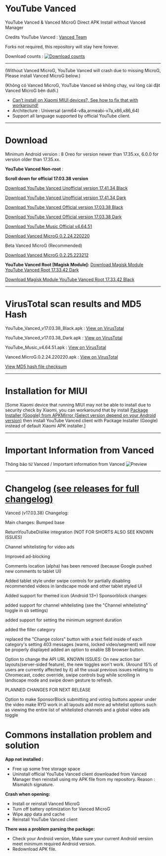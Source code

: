# YouTube Vanced
YouTube Vanced &amp; Vanced MicroG Direct APK Install without Vanced Manager

Credits YouTube Vanced : [Vanced Team](https://github.com/TeamVanced)

Forks not required, this repository will stay here forever.

Download counts : 
[![Download counts](https://img.shields.io/github/downloads/cuynu/ytvanced/total?logo=github)](https://github.com/cuynu/ytvanced#download)
____________________________________________________

 
(Without Vanced MicroG, YouTube Vanced will crash due to missing MicroG, Please install Vanced MicroG below.)

(Không có Vanced MicroG, YouTube Vanced sẽ không chạy, vui lòng cài đặt Vanced MicroG bên dưới.)

- [Can't install on Xiaomi MIUI devices?, See how to fix that with workaround!](https://github.com/cuynu/ytvanced#installation-for-miui)
- Architecture : Universal (arm64-v8a,armeabi-v7a,x86,x86_64)
- Support all language supported by official YouTube client.
____________________________________________________

# Download 
Minimum Android version : 8 Oreo for version newer than 17.35.xx,
6.0.0 for version older than 17.35.xx.

**YouTube Vanced Non-root** : 

 **Scroll down for official 17.03.38 version**

[Download YouTube Vanced Unofficial version 17.41.34 Black](https://github.com/cuynu/ytvanced/releases/download/17.41.34/YouTube.Vanced_v17.41.34_Black_Universal.apk)

[Download YouTube Vanced Unofficial version 17.41.34 Dark](https://github.com/cuynu/ytvanced/releases/download/17.41.34/YouTube.Vanced_v17.41.34_Dark_Universal.apk)

[Download YouTube Vanced Official version 17.03.38 Black](https://github.com/cuynu/ytvanced/releases/download/17.03.38/YouTube.Vanced_17.03.38_Black.apk)

[Download YouTube Vanced Official version 17.03.38 Dark](https://github.com/cuynu/ytvanced/releases/download/17.03.38/YouTube_Vanced_17.03.38_Dark.apk)

[Download YouTube Music Official v4.64.51](https://github.com/cuynu/ytvanced/releases/download/17.03.38/Youtube_Music_v4.64.51.apk)

[Download Vanced MicroG 0.2.24.220220](https://github.com/cuynu/ytvanced/releases/download/17.03.38/Vanced.microG_0.2.24.220220.apk)

Beta Vanced MicroG (Recommended)

[Download Vanced MicroG 0.2.25.223212](https://github.com/cuynu/ytvanced/releases/download/17.03.38/Vanced.microG_0.2.25.223212.apk)

**YouTube Vanced Root [Magisk Module]:**
[Download Magisk Module YouTube Vanced Root 17.33.42 Dark](https://github.com/cuynu/ytvanced/releases/download/17.33.42/YouTube.Vanced_17.33.42_Dark_Root_MagiskModules.zip)

[Download Magisk Module YouTube Vanced Root 17.33.42 Black](https://github.com/cuynu/ytvanced/releases/download/17.33.42/YouTube.Vanced_17.33.42_Black_Root_MagiskModules.zip)

____________________________________________________

# VirusTotal scan results and MD5 Hash

YouTube_Vanced_v17.03.38_Black.apk : [View on VirusTotal](https://www.virustotal.com/gui/file/262ce8ea6d6eb04be448881aa2e99a627f1ff1b208f882ea6df6707697bfdf0c/summary)


YouTube_Vanced_v17.03.38_Dark.apk : [View on VirusTotal](https://www.virustotal.com/gui/file/2defe8f18374ec4f6c907869e4c09aeb515046d6b3d518d5eb48d3fcdb41dbad/summary)


YouTube_Music_v4.64.51.apk : [View on VirusTotal](https://www.virustotal.com/gui/file/47a8398198f1a5266a28dfcb6281d2b75a1146e0fe4f6d1bd878586d95752445/summary)


Vanced.MicroG.0.2.24.220220.apk : [View on VirusTotal](https://www.virustotal.com/gui/file/e5ce4f9759d3e70ac479bf2d0707efe5a42fca8513cf387de583b8659dbfbbbf)

[View MD5 hash file checksum](https://github.com/cuynu/ytvanced/wiki/MD5-Hash)

____________________________________________________

# Installation for MIUI
[Some Xiaomi device that running MIUI may not be able to install due to security check by Xiaomi, you can workaround that by install [Package Installer (Google) from APKMirror (Select version depend on your Android version)](https://www.apkmirror.com/apk/google-inc/package-installer/) then install YouTube Vanced client with Package Installer (Google) instead of default Xiaomi APK installer.]

____________________________________________________

# Important Information from Vanced

Thông báo từ Vanced / Important information from Vanced
![Preview](https://files.catbox.moe/ricm16.jpg)

____________________________________________________

# Changelog [(see releases for full changelog)](https://github.com/cuynu/ytvanced/releases)
Vanced (v17.03.38)
Changelog:

Main changes:
Bumped base

ReturnYouTubeDislike integration (NOT FOR SHORTS ALSO SEE KNOWN ISSUES)

Channel whitelisting for video ads

Improved ad-blocking

Comments location (alpha) has been removed (because Google pushed new comments to tablet UI)

Added tablet style under swipe controls for partially disabling recommended videos in landscape mode and other tablet styled UI

Added support for themed icon (Android 13+) Sponsorblock changes:

added support for channel whitelisting (see the "Channel whitelisting" toggle in sb settings)

added support for setting the minimum segment duration

added the filler category

replaced the "Change colors" button with a text field inside of each category's setting
403 messages (warns, locked video/segment) will now be properly displayed
added an option to enable SB browser button.

Option to change the API URL KNOWN ISSUES:
On new action bar layouts(server-sided feature), the new toggles won't work. (Around 15% of users are currently affected by it)
all the usual previous issues relating to Chromecast, codec override, swipe controls bug while scrolling in landscape mode and swipe down gesture to refresh.

PLANNED CHANGES FOR NEXT RELEASE

Option to make SponsorBlock submitting and voting buttons appear under the video
make RYD work in all layouts
add more ad whitelist options such as viewing the entire list of whitelisted channels and a global video ads toggle


# Commons installation problem and solution
**App not installed :**
- Free up some free storage space
- Uninstall official YouTube Vanced client downloaded from Vanced Manager then reinstall using my APK file from my repository. Reason : Mismatch signature.

**Crash when opening:**
- Install or reinstall Vanced MicroG 
- Turn off battery optimization for Vanced MicroG
- Wipe app data and cache
- Reinstall YouTube Vanced client

**There was a problem parsing the package:**
- Check your Android version, Make sure your current Android version meet minimum required Android version.
- Redownload APK file.
